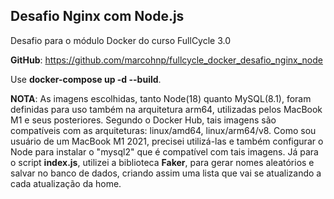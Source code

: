 ## Desafio Nginx com Node.js ##
Desafio para o módulo Docker do curso FullCycle 3.0

**GitHub**: https://github.com/marcohnp/fullcycle_docker_desafio_nginx_node

Use **docker-compose up -d --build**.

**NOTA**: As imagens escolhidas, tanto Node(18) quanto MySQL(8.1), foram definidas para uso também na arquitetura arm64, utilizadas pelos MacBook M1 e seus posteriores. Segundo o Docker Hub, tais imagens são compatíveis com as arquiteturas: linux/amd64, linux/arm64/v8. Como sou usuário de um MacBook M1 2021, precisei utilizá-las e também configurar o Node para instalar o "mysql2" que é compatível com tais imagens. Já para o script **index.js**, utilizei a biblioteca **Faker**, para gerar nomes aleatórios e salvar no banco de dados, criando assim uma lista que vai se atualizando a cada atualização da home.



